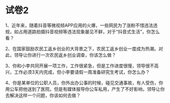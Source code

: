 # 试卷2

1、近年来，随着抖音等微视频APP应用的火爆，一些网民为了涨粉不惜违法违规，如占用道路拍摄抖音视频等违法现象屡见不鲜，对于“抖音式生活”，你怎么看？

2、在国家鼓励农民工返乡创业的大背景之下，农民工返乡创业一度成为热潮。对此，领导让你进行一次农民返乡创业调查，你该怎么做？

3、你和小李共同开展一项工作，工作很紧急，但是工作进度很慢，领导很不高兴，工作必须3天内完成，但小李要请假一周准备研究生考试，你怎么办？

4、你是某单位的公职人员，你外出办公事的时候，碰见交通事故，有人受伤，你用公车把他送到了医院。但是有媒体报导你公车私用，产生了不好影响，领导让你去解决这样一个问题，你该如何去做？

